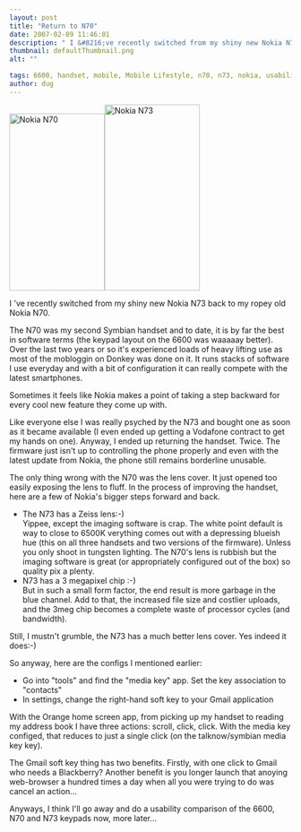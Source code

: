 ```yaml
---
layout: post
title: "Return to N70"
date: 2007-02-09 11:46:01
description: " I &#8216;ve recently switched from my shiny new Nokia N73 back to my ropey old Nokia N70. The N70 was my second Symbian handset and to date, it is by far the best in software terms (the keypad layout&#8230;"
thumbnail: defaultThumbnail.png
alt: ""

tags: 6600, handset, mobile, Mobile Lifestyle, n70, n73, nokia, usability, ux
author: dug
---
```


<p><a href="http://www.donkeyontheedge.com/i/04-big.jpg" title="The Nokia N70"><img alt="Nokia N70" src="http://www.donkeyontheedge.com/i/04-big-thumb.jpg" width="170" height="316" /></a><a href="http://www.donkeyontheedge.com/i/08-big.jpg" title="The Nokia N73"><img alt="Nokia N73" src="http://www.donkeyontheedge.com/i/08-big-thumb.jpg" width="170" height="332" /></a></p>

<p>I 've recently switched from my shiny new Nokia <span class="caps">N73 </span>back to my ropey old Nokia <span class="caps">N70. </span></p>

<p>The <span class="caps">N70 </span>was my second Symbian handset and to date, it is by far the best in software terms (the keypad layout on the 6600 was waaaaay better). Over the last two years or so it's experienced loads of heavy lifting use as most of the mobloggin on Donkey was done on it. It runs stacks of software I use everyday and with a bit of configuration it can really compete with the latest smartphones.</p>

<p>Sometimes it feels like Nokia makes a point of taking a step backward for every cool new feature they come up with.</p>

<p>Like everyone else I was really psyched by the <span class="caps">N73 </span>and bought one as soon as it became available (I even ended up getting a Vodafone contract to get my hands on one). Anyway, I ended up returning the handset. Twice. The firmware just isn't up to controlling the phone properly and even with the latest update from Nokia, the phone still remains borderline unusable.</p>

<p>The only thing wrong with the <span class="caps">N70 </span>was the lens cover. It just opened too easily exposing the lens to fluff. In the process of improving the handset, here are a few of Nokia's bigger steps forward and back.</p>

<ul>
<li>The <span class="caps">N73 </span>has a Zeiss lens:-) <br />
Yippee, except the imaging software is crap. The white point default is way to close to 6500K verything comes out with a depressing blueish hue (this on all three handsets and two versions of the firmware). Unless you only shoot in tungsten lighting. The <span class="caps">N70'</span>s lens is rubbish but the imaging software is great (or appropriately configured out of the box) so quality pix a plenty.</li>
<li><span class="caps">N73 </span>has a 3 megapixel chip :-) <br />
But in such a small form factor, the end result is more garbage in the blue channel. Add to that, the increased file size and costlier uploads, and the 3meg chip becomes a complete waste of processor cycles (and bandwidth).</li>
</ul>

<p>Still, I mustn't grumble, the <span class="caps">N73 </span>has a much better lens cover. Yes indeed it does:-)</p>

<p>So anyway, here are the configs I mentioned earlier:</p>

<ul>
<li>Go into "tools" and find the "media key" app. Set the key association to "contacts"</li>
<li>In settings, change the right-hand soft key to your Gmail application</li>
</ul>

<p>With the Orange home screen app, from picking up my handset to reading my address book I have three actions: scroll, click, click. With the media key configed, that reduces to just a single click (on the talknow/symbian media key key).</p>

<p>The Gmail soft key thing has two benefits. Firstly, with one click to Gmail who needs a Blackberry? Another benefit is you longer launch that anoying web-browser a hundred times a day when all you were trying to do was cancel an action...</p>

<p>Anyways, I think I'll go away and do a usability comparison of the 6600, <span class="caps">N70 </span>and <span class="caps">N73 </span>keypads now, more later...</p>
